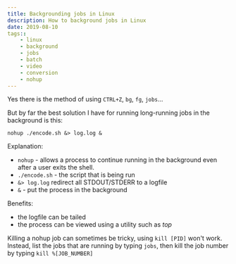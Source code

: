 ```yaml
---
title: Backgrounding jobs in Linux
description: How to background jobs in Linux 
date: 2019-08-10
tags::
	- linux
	- background
	- jobs
	- batch
	- video
	- conversion
	- nohup
---
```


Yes there is the method of using `CTRL+Z`, `bg`, `fg`, `jobs`...

But by far the best solution I have for running long-running jobs in the
background is this:

```
nohup ./encode.sh &> log.log &
```

Explanation:

- `nohup` - allows a process to continue running in the background even after a user
exits the shell.
- `./encode.sh` - the script that is being run
- `&> log.log` redirect all STDOUT/STDERR to a logfile
- `&` - put the process in the background

Benefits:

- the logfile can be tailed
- the process can be viewed using a utility such as _top_

Killing a nohup job can sometimes be tricky, using `kill [PID]` won't work.
Instead, list the jobs that are running by typing `jobs`, then kill the
job number by typing `kill %[JOB_NUMBER]`